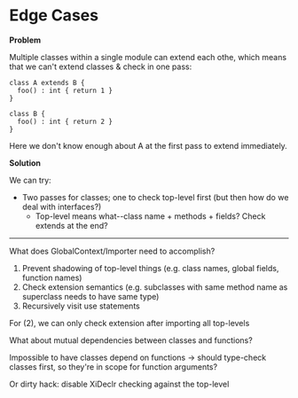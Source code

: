 # Edge Cases

**Problem**

Multiple classes within a single module can extend each othe, which means that we can't extend classes & check in one pass:

  ```
  class A extends B {
    foo() : int { return 1 }   
  }  

  class B {
    foo() : int { return 2 }
  }
  ```

Here we don't know enough about A at the first pass to extend immediately.

**Solution**

We can try:

- Two passes for classes; one to check top-level first (but then how do we deal with interfaces?)
  * Top-level means what--class name + methods + fields? Check extends at the end?

-------------------------------------------------------------------------------------------------------------------------

What does GlobalContext/Importer need to accomplish?

1. Prevent shadowing of top-level things (e.g. class names, global fields, function names)
2. Check extension semantics (e.g. subclasses with same method name as superclass needs to have same type)
3. Recursively visit use statements

For (2), we can only check extension after importing all top-levels

What about mutual dependencies between classes and functions?

Impossible to have classes depend on functions -> should type-check classes first, so they're in scope for
function arguments?

Or dirty hack: disable XiDeclr checking against the top-level
